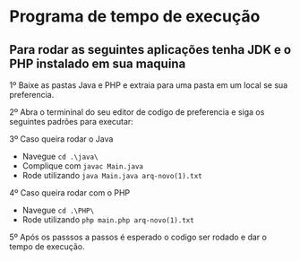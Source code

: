 # Programa de tempo de execução

## Para rodar as seguintes aplicações tenha JDK e o PHP instalado em sua maquina

1º Baixe as pastas Java e PHP e extraia para uma pasta em um local se sua preferencia. 

2º Abra o termininal do seu editor de codigo de preferencia e siga os seguintes padrões para executar:

3º Caso queira rodar o Java 

- Navegue `cd .\java\`
- Complique com `javac Main.java`
- Rode utilizando `java Main.java arq-novo(1).txt`

4º Caso queira rodar com o PHP
- Navegue `cd .\PHP\`
- Rode utilizando `php main.php arq-novo(1).txt`

5º Após os passsos a passos é esperado o codigo ser rodado e dar o tempo de execução.
